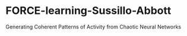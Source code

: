 # FORCE-learning-Sussillo-Abbott
Generating Coherent Patterns of Activity from Chaotic Neural Networks
